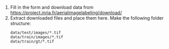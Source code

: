 1) Fill in the form and download data from https://project.inria.fr/aerialimagelabeling/download/ 
2) Extract downloaded files and place them here. Make the following folder structure:
   ```    
   data/test/images/*.tif
   data/train/images/*.tif
   data/train/gt/*.tif
   ```
